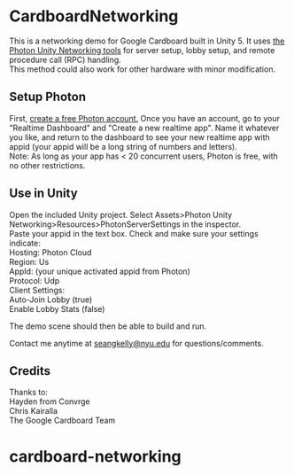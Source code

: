 
# CardboardNetworking
This is a networking demo for Google Cardboard built in Unity 5.
It uses <a href="https://www.photonengine.com/en/PUN">the Photon Unity Networking tools</a> for server setup, lobby setup, and remote procedure call (RPC) handling.
<br>This method could also work for other hardware with minor modification.
## Setup Photon
First, <a href="https://www.photonengine.com/en/Account/SignUp">create a free Photon account.</a>
Once you have an account, go to your "Realtime Dashboard" and "Create a new realtime app".
Name it whatever you like, and return to the dashboard to see your new realtime app with appid (your appid will be a long string of numbers and letters).
<br>Note: As long as your app has < 20 concurrent users, Photon is free, with no other restrictions.



## Use in Unity
Open the included Unity project.
Select Assets>Photon Unity Networking>Resources>PhotonServerSettings in the inspector. <br>Paste your appid in the text box.
Check and make sure your settings indicate:<br>
Hosting: Photon Cloud<br>
Region: Us <br>
AppId: (your unique activated appid from Photon)<br>
Protocol: Udp<br>
Client Settings:<br>
Auto-Join Lobby (true)<br>
Enable Lobby Stats (false)<br>

The demo scene should then be able to build and run.


Contact me anytime at seangkelly@nyu.edu for questions/comments.


## Credits
Thanks to:<br>
Hayden from Convrge<br>
Chris Kairalla<br>
The Google Cardboard Team<br>








# cardboard-networking
